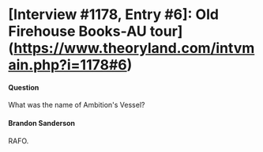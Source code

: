 # [Interview #1178, Entry #6]: Old Firehouse Books-AU tour](https://www.theoryland.com/intvmain.php?i=1178#6)

#### Question

What was the name of Ambition's Vessel?

#### Brandon Sanderson

RAFO.

